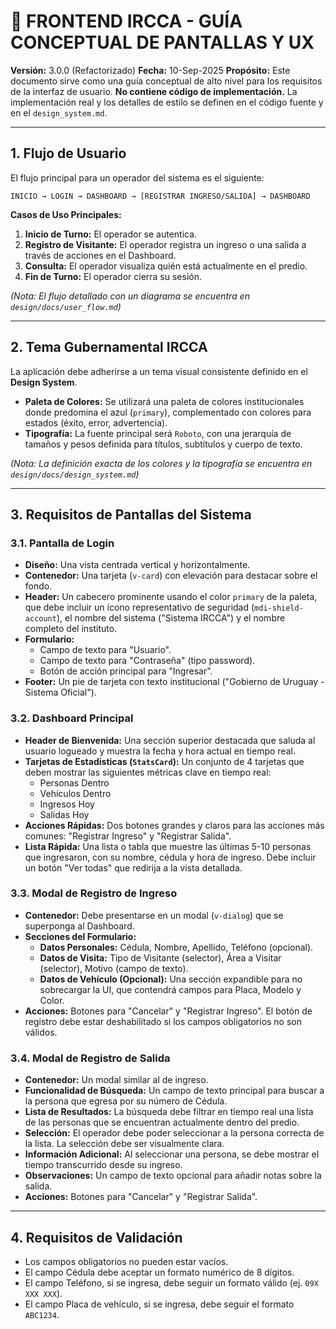 # 🎨 FRONTEND IRCCA - GUÍA CONCEPTUAL DE PANTALLAS Y UX

**Versión:** 3.0.0 (Refactorizado)
**Fecha:** 10-Sep-2025
**Propósito:** Este documento sirve como una guía conceptual de alto nivel para los requisitos de la interfaz de usuario. **No contiene código de implementación.** La implementación real y los detalles de estilo se definen en el código fuente y en el `design_system.md`.

---

## 1. Flujo de Usuario

El flujo principal para un operador del sistema es el siguiente:

```
INICIO → LOGIN → DASHBOARD → [REGISTRAR INGRESO/SALIDA] → DASHBOARD
```

**Casos de Uso Principales:**
1.  **Inicio de Turno:** El operador se autentica.
2.  **Registro de Visitante:** El operador registra un ingreso o una salida a través de acciones en el Dashboard.
3.  **Consulta:** El operador visualiza quién está actualmente en el predio.
4.  **Fin de Turno:** El operador cierra su sesión.

*(Nota: El flujo detallado con un diagrama se encuentra en `design/docs/user_flow.md`)*

---

## 2. Tema Gubernamental IRCCA

La aplicación debe adherirse a un tema visual consistente definido en el **Design System**.

*   **Paleta de Colores:** Se utilizará una paleta de colores institucionales donde predomina el azul (`primary`), complementado con colores para estados (éxito, error, advertencia).
*   **Tipografía:** La fuente principal será `Roboto`, con una jerarquía de tamaños y pesos definida para títulos, subtítulos y cuerpo de texto.

*(Nota: La definición exacta de los colores y la tipografía se encuentra en `design/docs/design_system.md`)*

---

## 3. Requisitos de Pantallas del Sistema

### 3.1. Pantalla de Login
- **Diseño:** Una vista centrada vertical y horizontalmente.
- **Contenedor:** Una tarjeta (`v-card`) con elevación para destacar sobre el fondo.
- **Header:** Un cabecero prominente usando el color `primary` de la paleta, que debe incluir un ícono representativo de seguridad (`mdi-shield-account`), el nombre del sistema ("Sistema IRCCA") y el nombre completo del instituto.
- **Formulario:**
    - Campo de texto para "Usuario".
    - Campo de texto para "Contraseña" (tipo password).
    - Botón de acción principal para "Ingresar".
- **Footer:** Un pie de tarjeta con texto institucional ("Gobierno de Uruguay - Sistema Oficial").

### 3.2. Dashboard Principal
- **Header de Bienvenida:** Una sección superior destacada que saluda al usuario logueado y muestra la fecha y hora actual en tiempo real.
- **Tarjetas de Estadísticas (`StatsCard`):** Un conjunto de 4 tarjetas que deben mostrar las siguientes métricas clave en tiempo real:
    - Personas Dentro
    - Vehículos Dentro
    - Ingresos Hoy
    - Salidas Hoy
- **Acciones Rápidas:** Dos botones grandes y claros para las acciones más comunes: "Registrar Ingreso" y "Registrar Salida".
- **Lista Rápida:** Una lista o tabla que muestre las últimas 5-10 personas que ingresaron, con su nombre, cédula y hora de ingreso. Debe incluir un botón "Ver todas" que redirija a la vista detallada.

### 3.3. Modal de Registro de Ingreso
- **Contenedor:** Debe presentarse en un modal (`v-dialog`) que se superponga al Dashboard.
- **Secciones del Formulario:**
    - **Datos Personales:** Cédula, Nombre, Apellido, Teléfono (opcional).
    - **Datos de Visita:** Tipo de Visitante (selector), Área a Visitar (selector), Motivo (campo de texto).
    - **Datos de Vehículo (Opcional):** Una sección expandible para no sobrecargar la UI, que contendrá campos para Placa, Modelo y Color.
- **Acciones:** Botones para "Cancelar" y "Registrar Ingreso". El botón de registro debe estar deshabilitado si los campos obligatorios no son válidos.

### 3.4. Modal de Registro de Salida
- **Contenedor:** Un modal similar al de ingreso.
- **Funcionalidad de Búsqueda:** Un campo de texto principal para buscar a la persona que egresa por su número de Cédula.
- **Lista de Resultados:** La búsqueda debe filtrar en tiempo real una lista de las personas que se encuentran actualmente dentro del predio.
- **Selección:** El operador debe poder seleccionar a la persona correcta de la lista. La selección debe ser visualmente clara.
- **Información Adicional:** Al seleccionar una persona, se debe mostrar el tiempo transcurrido desde su ingreso.
- **Observaciones:** Un campo de texto opcional para añadir notas sobre la salida.
- **Acciones:** Botones para "Cancelar" y "Registrar Salida".

---

## 4. Requisitos de Validación

- Los campos obligatorios no pueden estar vacíos.
- El campo Cédula debe aceptar un formato numérico de 8 dígitos.
- El campo Teléfono, si se ingresa, debe seguir un formato válido (ej. `09X XXX XXX`).
- El campo Placa de vehículo, si se ingresa, debe seguir el formato `ABC1234`.
